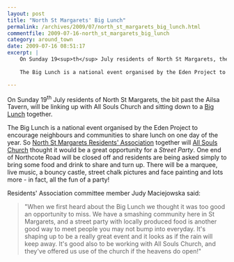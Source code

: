 ```yaml
---
layout: post
title: "North St Margarets' Big Lunch"
permalink: /archives/2009/07/north_st_margarets_big_lunch.html
commentfile: 2009-07-16-north_st_margarets_big_lunch
category: around_town
date: 2009-07-16 08:51:17
excerpt: |
    On Sunday 19<sup>th</sup> July residents of North St Margarets, the bit past the Ailsa Tavern, will be linking up with All Souls Church and sitting down to a <a href="https://stmargarets.london/event/fair/200705142185">Big Lunch</a> together.
    
    The Big Lunch is a national event organised by the Eden Project to encourage neighbours and communities to share lunch on one day of the year. So <a href="https://stmargarets.london/directory/group/200506300538">North St Margarets Residents' Association</a> together will <a href="https://stmargarets.london/directory/church/200506080805">All Souls Church</a> thought it would be a great opportunity for a _Street Party_. One end of Northcote Road will be closed off and residents are being asked simply to bring some food and drink to share and turn up. There will be a marquee, live music, a bouncy castle, street chalk pictures and face painting and lots more - in fact, all the fun of a party!

---
```


On Sunday 19<sup>th</sup> July residents of North St Margarets, the bit past the Ailsa Tavern, will be linking up with All Souls Church and sitting down to a [Big Lunch](https://stmargarets.london/event/fair/200705142185) together.

The Big Lunch is a national event organised by the Eden Project to encourage neighbours and communities to share lunch on one day of the year. So [North St Margarets Residents' Association](https://stmargarets.london/directory/group/200506300538) together will [All Souls Church](https://stmargarets.london/directory/church/200506080805) thought it would be a great opportunity for a *Street Party*. One end of Northcote Road will be closed off and residents are being asked simply to bring some food and drink to share and turn up. There will be a marquee, live music, a bouncy castle, street chalk pictures and face painting and lots more - in fact, all the fun of a party!

Residents' Association committee member Judy Maciejowska said:

> "When we first heard about the Big Lunch we thought it was too good an opportunity to miss. We have a smashing community here in St Margarets, and a street party with locally produced food is another good way to meet people you may not bump into everyday. It's shaping up to be a really great event and it looks as if the rain will keep away. It's good also to be working with All Souls Church, and they've offered us use of the church if the heavens do open!"
